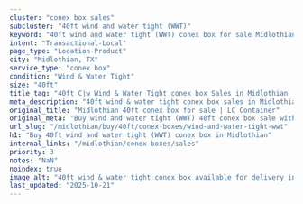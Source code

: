 ```yaml
---
cluster: "conex box sales"
subcluster: "40ft wind and water tight (WWT)"
keyword: "40ft wind and water tight (WWT) conex box for sale Midlothian, TX"
intent: "Transactional-Local"
page_type: "Location-Product"
city: "Midlothian, TX"
service_type: "conex box"
condition: "Wind & Water Tight"
size: "40ft"
title_tag: "40ft Cjw Wind & Water Tight conex box Sales in Midlothian | LC Container"
meta_description: "40ft wind & water tight conex box sales in Midlothian. Fast delivery, competitive pricing. Serving conex boxes area. Quote ID: M0Z. Call (214) 524-4168 for your free quote today."
original_title: "Midlothian 40ft conex box for sale | LC Container"
original_meta: "Buy wind and water tight (WWT) 40ft conex box sale with local delivery in Midlothian, TX. LC Container — local Since 2003. Request a fast quote today."
url_slug: "/midlothian/buy/40ft/conex-boxes/wind-and-water-tight-wwt"
h1: "Buy 40ft wind and water tight (WWT) conex box in Midlothian"
internal_links: "/midlothian/conex-boxes/sales"
priority: 3
notes: "NaN"
noindex: true
image_alt: "40ft wind & water tight conex box available for delivery in Midlothian"
last_updated: "2025-10-21"
---
```


<!-- TODO: Add unique city/inventory copy, images, and internal links here. -->
